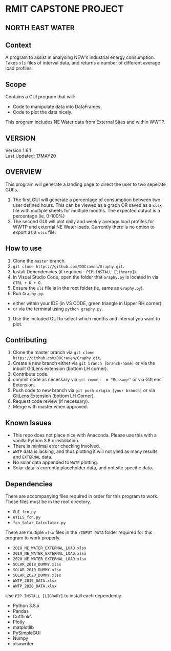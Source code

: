 
# RMIT CAPSTONE PROJECT 
## NORTH EAST WATER

## Context
A program to assist in analysing NEW's industrial energy consumption. Takes `xls` files of interval data, and returns a number of different average load profiles. 

## Scope

Contains a GUI program that will:

- Code to manipulate data into DataFrames.
- Code to plot the data nicely.

This program includes NE Water data from External Sites and within WWTP. 


## VERSION 

Version 1.6.1  
Last Updated: 17MAY20


## OVERVIEW
This program will generate a landing page to direct the user to two seperate GUI's. 

1.  The first GUI will generate a percentage of consumption between two user defined hours. This can be viewed as a graph OR saved as a `xlsx` file with multiple sheets for multiple months. The expected output is a percentage (ie, 0-100%)
1.  The second GUI will plot daily and weekly average load profiles for WWTP and external NE Water loads. Currently there is no option to export as a `xlsx` file. 

## How to use

1. Clone the `master` branch. 
  1.   `git clone https://github.com/DOCraven/Graphy.git`.
1. Install Dependencies (if required - `PIP INSTALL [library]`).
1. In Visual Studio Code, open the folder that `Graphy.py` is located in via `CTRL + K + O`.
1. Ensure the `xls` file is in the root folder (ie, same as `Graphy.py`).
1. Run `Graphy.py`. 
-  either within your IDE (in VS CODE, green triangle in Upper RH corner).
-  or via the terminal using  `python graphy.py`.
1. Use the included GUI to select which months and interval you want to plot.


## Contributing 
1.  Clone the master branch via `git clone https://github.com/DOCraven/Graphy.git`.
1.  Create a new branch either via `git branch [branch-name]` or via the inbuilt GitLens extension (bottom LH corner).
1.  Contribute code.
1.  commit code as necessary via `git commit -m "Message"` or via GitLens Extension.
1.  Push code to new branch via `git push origin [your branch]` or via GitLens Extension (bottom LH Corner).
1.  Request code review (if necessary).
1.  Merge with master when approved.

## Known Issues


- This repo does not place nice with Anaconda. Please use this with a vanilla Python 3.8.x installation.
- There is minimal error checking involved. 
- `WWTP` data is lacking, and thus plotting it will not yield as many results and `EXTERNAL` data. 
- No solar data appended to `WWTP` plotting. 
- Solar data is currently placeholder data, and not site specific data. 


## Dependencies

There are accompanying files required in order for this program to work. These files must be in the root directory. 
-  `GUI_fcn,py`
-  `UTILS_fcn.py`
-  `fcn_Solar_Calculator.py`

There are multiple `xlsx` files in the `/INPUT DATA` folder required for this program to work properly. 
-  `2018_NE_WATER_EXTERNAL_LOAD.xlsx`
-  `2019_NE_WATER_EXTERNAL_LOAD.xlsx`
-  `2020_NE_WATER_EXTERNAL_LOAD.xlsx`
-  `SOLAR_2018_DUMMY.xlsx`
-  `SOLAR_2019_DUMMY.xlsx`
-  `SOLAR_2020_DUMMY.xlsx`
-  `WWTP_2019_DATA.xlsx`
-  `WWTP_2020_DATA.xlsx`


Use `PIP INSTALL [LIBRARY]` to install each dependency. 

-  Python 3.8.x
-  Pandas
-  Cufflinks
-  Plotly 
-  matplotlib
-  PySimpleGUI
-  Numpy
-  xlsxwriter
